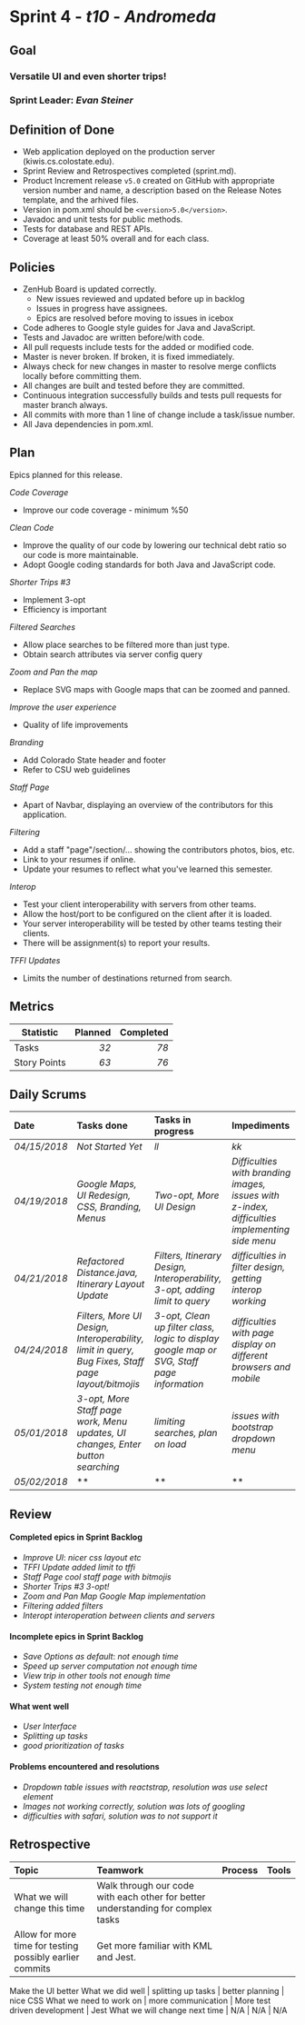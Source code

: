 # Sprint 4 - *t10* - *Andromeda*

## Goal

### Versatile UI and even shorter trips!
### Sprint Leader: *Evan Steiner*

## Definition of Done

* Web application deployed on the production server (kiwis.cs.colostate.edu).
* Sprint Review and Retrospectives completed (sprint.md).
* Product Increment release `v5.0` created on GitHub with appropriate version number and name, a description based on the Release Notes template, and the arhived files.
* Version in pom.xml should be `<version>5.0</version>`.
* Javadoc and unit tests for public methods.
* Tests for database and REST APIs.
* Coverage at least 50% overall and for each class.

## Policies

* ZenHub Board is updated correctly.
    - New issues reviewed and updated before up in backlog
    - Issues in progress have assignees.
    - Epics are resolved before moving to issues in icebox
* Code adheres to Google style guides for Java and JavaScript.
* Tests and Javadoc are written before/with code.  
* All pull requests include tests for the added or modified code.
* Master is never broken.  If broken, it is fixed immediately.
* Always check for new changes in master to resolve merge conflicts locally before committing them.
* All changes are built and tested before they are committed.
* Continuous integration successfully builds and tests pull requests for master branch always.
* All commits with more than 1 line of change include a task/issue number.
* All Java dependencies in pom.xml.

## Plan

Epics planned for this release.

 *Code Coverage*
   - Improve our code coverage - minimum %50

 *Clean Code*
   - Improve the quality of our code by lowering our technical debt ratio so our code is more maintainable.
   - Adopt Google coding standards for both Java and JavaScript code.

 *Shorter Trips #3*
   - Implement 3-opt
   - Efficiency is important

 *Filtered Searches*
   - Allow place searches to be filtered more than just type.
   - Obtain search attributes via server config query

 *Zoom and Pan the map*
   - Replace SVG maps with Google maps that can be zoomed and panned.

 *Improve the user experience*
   - Quality of life improvements

 *Branding*
   - Add Colorado State header and footer
   - Refer to CSU web guidelines

 *Staff Page*
   - Apart of Navbar, displaying an overview of the contributors for this application.

 *Filtering*
   - Add a staff "page"/section/... showing the contributors photos, bios, etc.
   - Link to your resumes if online.
   - Update your resumes to reflect what you've learned this semester.  

 *Interop*
   - Test your client interoperability with servers from other teams.
   - Allow the host/port to be configured on the client after it is loaded.
   - Your server interoperability will be tested by other teams testing their clients.
   - There will be assignment(s) to report your results.   

  *TFFI Updates*
   - Limits the number of destinations returned from search.   

## Metrics

Statistic | Planned | Completed
--- | ---: | ---:
Tasks | *32* | *78*
Story Points | *63*| *76*

## Daily Scrums

Date | Tasks done  | Tasks in progress | Impediments
:--- | :--- | :--- | :---
*04/15/2018* | *Not Started Yet* | *ll* | *kk*
*04/19/2018* | *Google Maps, UI Redesign, CSS, Branding, Menus* | *Two-opt, More UI Design* | *Difficulties with branding images, issues with z-index, difficulties implementing side menu*
*04/21/2018* | *Refactored Distance.java, Itinerary Layout Update* | *Filters, Itinerary Design, Interoperability, 3-opt, adding limit to query* | *difficulties in filter design, getting interop working*
*04/24/2018* | *Filters, More UI Design, Interoperability, limit in query, Bug Fixes, Staff page layout/bitmojis* | *3-opt, Clean up filter class, logic to display google map or SVG, Staff page information* | *difficulties with page display on different browsers and mobile*
*05/01/2018* | *3-opt, More Staff page work, Menu updates, UI changes, Enter button searching* | *limiting searches, plan on load* | *issues with bootstrap dropdown menu*
*05/02/2018* | ** | ** | **

## Review

#### Completed epics in Sprint Backlog
* *Improve UI*:  *nicer css layout etc*
* *TFFI Update* *added limit to tffi*
* *Staff Page* *cool staff page with bitmojis* 
* *Shorter Trips #3* *3-opt!*
* *Zoom and Pan Map* *Google Map implementation*
* *Filtering* *added filters*
* *Interopt* *interoperation between clients and servers*

#### Incomplete epics in Sprint Backlog
* *Save Options as default*: *not enough time*
* *Speed up server computation* *not enough time*
* *View trip in other tools* *not enough time*
* *System testing* *not enough time*

#### What went well
* *User Interface*
* *Splitting up tasks*
* *good prioritization of tasks*

#### Problems encountered and resolutions
* *Dropdown table issues with reactstrap, resolution was use select element*
* *Images not working correctly, solution was lots of googling*
* *difficulties with safari, solution was to not support it*

## Retrospective

Topic | Teamwork | Process | Tools
:--- | :--- | :--- | :---
What we will change this time | Walk through our code with each other for better understanding for complex tasks
| Allow for more time for testing possibly earlier commits | Get more familiar with KML and Jest. 
Make the UI better
What we did well | splitting up tasks | better planning | nice CSS
What we need to work on | more communication | More test driven development | Jest
What we will change next time | N/A | N/A | N/A
